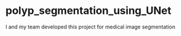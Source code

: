 # polyp_segmentation_using_UNet
I and my team developed this project for medical image segmentation
